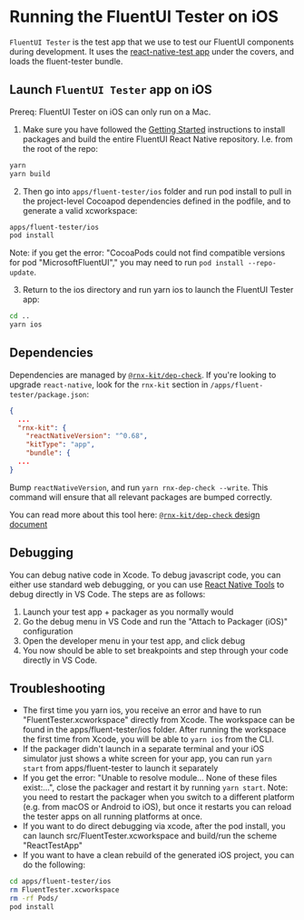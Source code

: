 # Running the FluentUI Tester on iOS

`FluentUI Tester` is the test app that we use to test our FluentUI components during development. It uses the [react-native-test app](https://github.com/microsoft/react-native-test-app) under the covers, and loads the fluent-tester bundle.

## Launch `FluentUI Tester` app on iOS

Prereq: FluentUI Tester on iOS can only run on a Mac.

1. Make sure you have followed the [Getting Started](../../../README.md) instructions to install packages and build the entire FluentUI React Native repository. I.e. from the root of the repo:

```sh
yarn
yarn build
```

2. Then go into `apps/fluent-tester/ios` folder and run pod install to pull in the project-level Cocoapod dependencies defined in the podfile, and to generate a valid xcworkspace:

```sh
apps/fluent-tester/ios
pod install
```

Note: if you get the error: "CocoaPods could not find compatible versions for pod "MicrosoftFluentUI"," you may need to run `pod install --repo-update`.

3. Return to the ios directory and run yarn ios to launch the FluentUI Tester app:

```sh
cd ..
yarn ios
```

## Dependencies

Dependencies are managed by
[`@rnx-kit/dep-check`](https://github.com/microsoft/rnx-kit/tree/main/packages/dep-check).
If you're looking to upgrade `react-native`, look for the `rnx-kit` section in
`/apps/fluent-tester/package.json`:

```json
{
  ...
  "rnx-kit": {
    "reactNativeVersion": "^0.68",
    "kitType": "app",
    "bundle": {
  ...
}
```

Bump `reactNativeVersion`, and run `yarn rnx-dep-check --write`. This command
will ensure that all relevant packages are bumped correctly.

You can read more about this tool here:
[`@rnx-kit/dep-check` design document](https://github.com/microsoft/rnx-kit/blob/main/docsite/docs/architecture/dependency-management.md)

## Debugging

You can debug native code in Xcode. To debug javascript code, you can either use standard web debugging, or you can use [React Native Tools](https://marketplace.visualstudio.com/items?itemName=msjsdiag.vscode-react-native) to debug directly in VS Code. The steps are as follows:

1. Launch your test app + packager as you normally would
2. Go the debug menu in VS Code and run the "Attach to Packager (iOS)" configuration
3. Open the developer menu in your test app, and click debug
4. You now should be able to set breakpoints and step through your code directly in VS Code.

## Troubleshooting

- The first time you yarn ios, you receive an error and have to run "FluentTester.xcworkspace" directly from Xcode. The workspace can be found in the apps/fluent-tester/ios folder. After running the workspace the first time from Xcode, you will be able to `yarn ios` from the CLI.
- If the packager didn't launch in a separate terminal and your iOS simulator just shows a white screen for your app, you can run `yarn start` from apps/fluent-tester to launch it separately
- If you get the error: "Unable to resolve module... None of these files exist:...", close the packager and restart it by running `yarn start`. Note: you need to restart the packager when you switch to a different platform (e.g. from macOS or Android to iOS), but once it restarts you can reload the tester apps on all running platforms at once.
- If you want to do direct debugging via xcode, after the pod install, you can launch src/FluentTester.xcworkspace and build/run the scheme "ReactTestApp"
- If you want to have a clean rebuild of the generated iOS project, you can do the following:

```sh
cd apps/fluent-tester/ios
rm FluentTester.xcworkspace
rm -rf Pods/
pod install
```
